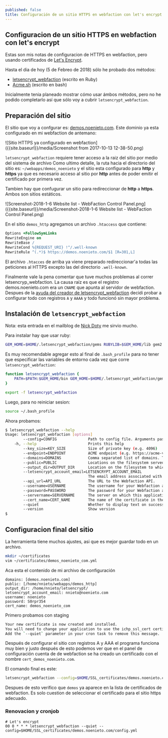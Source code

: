 ```yaml
---
published: false
title: Configuración de un sitio HTTPS en webfaction con let's encrypt
---
```

## Configuracion de un sitio HTTPS en webfaction con let's encrypt

Estas son mis notas de configuracion de HTTPS en webfaction, pero usando certificados de [Let's Encrypt](https://letsencrypt.org/).

Hasta el dia de hoy (5 de Febreo de 2018) sólo he probado dos métodos:

* [letsencrypt_webfaction](https://github.com/will-in-wi/letsencrypt-webfaction) (escrito en Ruby)
* [Acme.sh](https://github.com/Neilpang/acme.sh) (escrito en bash)

Inicialmente tenia planeado mostrar cómo usar ámbos métodos, pero no he podido completarlo así que sólo voy a cubrir `letsencrypt_webfaction`.

## Preparación del sitio

El sitio que voy a confgurar es: [demos.noenieto.com](https://demos.noenieto.com). Este dominio ya esta configurado en mi webfaction de antemano:

![Sitio HTTPS ya configurado en webfaction]({{site.baseurl}}/media/Screenshot from 2017-10-13 12-38-50.png)

`letsencrypt_webfaction` requiere tener acceso a la raiz del sitio por medio del sistema de archivo
Como ultimo detalle, la ruta hacia el directorio del sitio es: `~/webapps/demos_noenieto` y el sitio esta configurado para **http** y **https** ya que es necesario acceso al sitio por **http** antes de poder emitir el certificado por primera vez.

Tambien hay que confugurar un sitio para redireccionar de **http** a **https**. Ambos son sitios estáticos.

![Screenshot-2018-1-6 Website list - WebFaction Control Panel.png]({{site.baseurl}}/media/Screenshot-2018-1-6 Website list - WebFaction Control Panel.png)

En el sitio `demos_http` agregamos un archivo `.htaccess` que contiene:

```apache
Options +FollowSymLinks
RewriteEngine on
RewriteBase /
RewriteCond %{REQUEST_URI} !^/.well-known
RewriteRule ^(.*)$ https://demos.noenieto.com/$1 [R=301,L]
```
El archivo `.htacces` de arriba ya viene preparado redireccionar'a todas las peticiones al HTTPS excepto las del directorio `.well-known`.

Finalmente vale la pena comentar que tuve muchos problemas al correr letsencryp_webfaction. La causa raíz es que el registro demos.noenieto.com era un `CNAME` que apunta al servidor de webfaction. Despues de la [ayuda del creador de letsencrypt_webfaction](https://github.com/will-in-wi/letsencrypt-webfaction/issues/104) decidi probar a configurar todo con registros `A` y `AAAA` y todo funcionó sin mayor problema.

## Instalación de `letsencrypt_webfaction`

Nota: esta entrada en el mailblog de  [Nick Doty](http://bcc.npdoty.name/directions-to-migrate-your-WebFaction-site-to-HTTPS) me sirvio mucho.

Para instalar hay que usar ruby:

```bash
GEM_HOME=$HOME/.letsencrypt_webfaction/gems RUBYLIB=$GEM_HOME/lib gem2.2 install letsencrypt_webfaction
```

Es muy recomendable agregar esto al final de `.bash_profile` para no tener que especificar las variables de entorno cada vez que corre `letsencrypt_webfaction`:

```bash
function letsencrypt_webfaction {
    PATH=$PATH:$GEM_HOME/bin GEM_HOME=$HOME/.letsencrypt_webfaction/gems RUBYLIB=$GEM_HOME/lib ruby2.2 $HOME/.letsencrypt_webfaction/gems/bin/letsencrypt_webfaction $*
}

export -f letsencrypt_webfaction
```

Luego, para no reiniciar sesion:

```bash
source ~/.bash_profile
```

Ahora probamos:

```bash
$ letsencrypt_webfaction --help
Usage: letsencrypt_webfaction [options]
        --config=CONFIG              Path to config file. Arguments passed to the program will override corresponding directives in the config file.
    -h, --help                       Prints this help
        --key_size=KEY_SIZE          Size of private key (e.g. 4096)
        --endpoint=ENDPOINT          ACME endpoint (e.g. https://acme-v01.api.letsencrypt.org/)
        --domains=DOMAINS            Comma separated list of domains. The first one will be the common name.
        --public=PUBLIC              Locations on the filesystem served by the desired sites (e.g. "~/webapps/myapp/public_html,~/webapps/myapp1/public_html")
        --output_dir=OUTPUT_DIR      Location on the filesystem to which the certs will be saved.
        --letsencrypt_account_email=LETSENCRYPT_ACCOUNT_EMAIL
                                     The email address associated with your account.
        --api_url=API_URL            The URL to the Webfaction API.
        --username=USERNAME          The username for your Webfaction account.
        --password=PASSWORD          The password for your Webfaction account.
        --servername=SERVERNAME      The server on which this application resides (e.g. Web123).
        --cert_name=CERT_NAME        The name of the certificate in the Webfaction UI.
        --quiet                      Whether to display text on success.
        --version                    Show version
$
```

## Configuracion final del sitio

La herramienta tiene muchos ajustes, asi que es mejor guardar todo en un archivo.

```bash
mkdir ~/certificates
vim ~/certificates/demos_noenieto_com.yml
```

Aca esta el contenido de mi archivo de configuración

```
domains: [demos.noenieto.com]
public: [/home/nnieto/webapps/demos_http]
output_dir: /home/nnieto/letsencrypt/
letsencrypt_account_email: nnieto@noenieto.com
username: noenieto
password: S0rpr354
cert_name: demos_noenieto_com
```

Primero probamos con staging

```bash
Your new certificate is now created and installed.
You will need to change your application to use the ichp_ssl_cert certificate.
Add the `--quiet` parameter in your cron task to remove this message.
```

Después de configurar el sitio con registros A y AAA el programa funciona muy bien y justo después de esto podemos ver que en el panel de configuración cuenta de de webfaction se ha creado un certificado con el nombre `cert_demos_noenieto.com`.

El comando final es este:

```bash
letsencrypt_webfaction --config=$HOME/SSL_certificates/demos.noenieto.com/config.yml
```

Despues de esto verifico que `demos` ya aparece en la lista de certificados de webfaction. Es solo cuestion de seleccionar el certificado para el sitio https adecuado.

### Renovacion y cronjob

```cron
# Let's encrypt
00 0 * * * letsencrypt_webfaction --quiet --config=$HOME/SSL_certificates/demos.noenieto.com/config.yml
```
